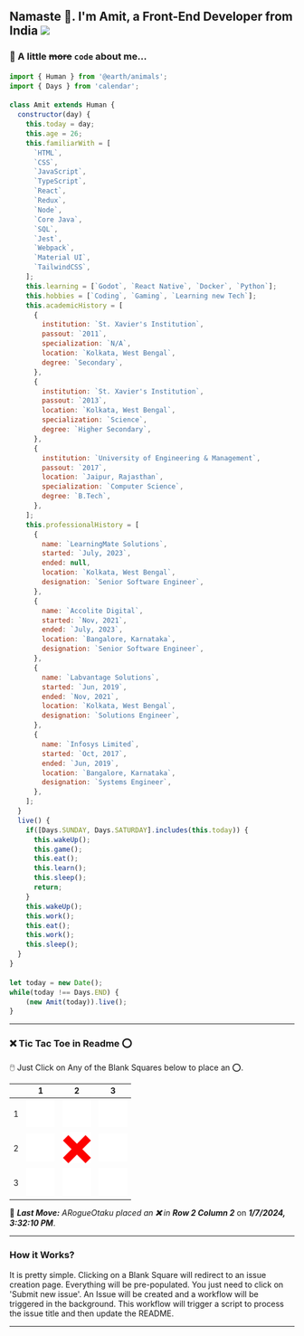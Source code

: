 ## Namaste 🙏. I'm Amit, a Front-End Developer from India <img src="https://upload.wikimedia.org/wikipedia/en/thumb/4/41/Flag_of_India.svg/1200px-Flag_of_India.svg.png" width=35/>

  ### 📖 A little ~~more~~ ```code``` about me...
  ```javascript
  import { Human } from '@earth/animals';
  import { Days } from 'calendar';
  
  class Amit extends Human {
    constructor(day) {
      this.today = day;
      this.age = 26;
      this.familiarWith = [
        `HTML`,
        `CSS`,
        `JavaScript`,
        `TypeScript`,
        `React`,
        `Redux`,
        `Node`,
        `Core Java`,
        `SQL`,
        `Jest`,
        `Webpack`,
        `Material UI`,
        `TailwindCSS`,
      ];
      this.learning = [`Godot`, `React Native`, `Docker`, `Python`];
      this.hobbies = [`Coding`, `Gaming`, `Learning new Tech`];
      this.academicHistory = [
        {
          institution: `St. Xavier's Institution`,
          passout: `2011`,
          specialization: `N/A`,
          location: `Kolkata, West Bengal`,
          degree: `Secondary`,
        },
        {
          institution: `St. Xavier's Institution`,
          passout: `2013`,
          location: `Kolkata, West Bengal`,
          specialization: `Science`,
          degree: `Higher Secondary`,
        },
        {
          institution: `University of Engineering & Management`,
          passout: `2017`,
          location: `Jaipur, Rajasthan`,
          specialization: `Computer Science`,
          degree: `B.Tech`,
        },
      ];
      this.professionalHistory = [
        {
          name: `LearningMate Solutions`,
          started: `July, 2023`,
          ended: null,
          location: `Kolkata, West Bengal`,
          designation: `Senior Software Engineer`,
        },
        {
          name: `Accolite Digital`,
          started: `Nov, 2021`,
          ended: `July, 2023`,
          location: `Bangalore, Karnataka`,
          designation: `Senior Software Engineer`,
        },
        {
          name: `Labvantage Solutions`,
          started: `Jun, 2019`,
          ended: `Nov, 2021`,
          location: `Kolkata, West Bengal`,
          designation: `Solutions Engineer`,
        },
        {
          name: `Infosys Limited`,
          started: `Oct, 2017`,
          ended: `Jun, 2019`,
          location: `Bangalore, Karnataka`,
          designation: `Systems Engineer`,
        },
      ];
    }
    live() {
      if([Days.SUNDAY, Days.SATURDAY].includes(this.today)) {
        this.wakeUp();
        this.game();
        this.eat();
        this.learn();
        this.sleep();
        return;
      }
      this.wakeUp();
      this.work();
      this.eat();
      this.work();
      this.sleep();
    }
  }
  
  let today = new Date();
  while(today !== Days.END) {
      (new Amit(today)).live();
  }
  ```
  
  ---

### **❌ Tic Tac Toe in Readme ⭕**
 
🖱️ Just Click on Any of the Blank Squares below to place an ⭕.
  
|   | 1 | 2 | 3 |
| - | - | - | - |
| 1 | [![Tile 0](https://raw.githubusercontent.com/ARogueOtaku/ARogueOtaku/master/assets/blank.png)](https://github.com/ARogueOtaku/ARogueOtaku/issues/new?title=TTT%7C11&body=Just+click+%27Submit+new+issue%27.) | [![Tile 1](https://raw.githubusercontent.com/ARogueOtaku/ARogueOtaku/master/assets/blank.png)](https://github.com/ARogueOtaku/ARogueOtaku/issues/new?title=TTT%7C12&body=Just+click+%27Submit+new+issue%27.) | [![Tile 2](https://raw.githubusercontent.com/ARogueOtaku/ARogueOtaku/master/assets/blank.png)](https://github.com/ARogueOtaku/ARogueOtaku/issues/new?title=TTT%7C13&body=Just+click+%27Submit+new+issue%27.) |
| 2 | [![Tile 3](https://raw.githubusercontent.com/ARogueOtaku/ARogueOtaku/master/assets/blank.png)](https://github.com/ARogueOtaku/ARogueOtaku/issues/new?title=TTT%7C21&body=Just+click+%27Submit+new+issue%27.) | ![](https://raw.githubusercontent.com/ARogueOtaku/ARogueOtaku/master/assets/X.png) | [![Tile 5](https://raw.githubusercontent.com/ARogueOtaku/ARogueOtaku/master/assets/blank.png)](https://github.com/ARogueOtaku/ARogueOtaku/issues/new?title=TTT%7C23&body=Just+click+%27Submit+new+issue%27.) |
| 3 | [![Tile 6](https://raw.githubusercontent.com/ARogueOtaku/ARogueOtaku/master/assets/blank.png)](https://github.com/ARogueOtaku/ARogueOtaku/issues/new?title=TTT%7C31&body=Just+click+%27Submit+new+issue%27.) | [![Tile 7](https://raw.githubusercontent.com/ARogueOtaku/ARogueOtaku/master/assets/blank.png)](https://github.com/ARogueOtaku/ARogueOtaku/issues/new?title=TTT%7C32&body=Just+click+%27Submit+new+issue%27.) | [![Tile 8](https://raw.githubusercontent.com/ARogueOtaku/ARogueOtaku/master/assets/blank.png)](https://github.com/ARogueOtaku/ARogueOtaku/issues/new?title=TTT%7C33&body=Just+click+%27Submit+new+issue%27.) |
  
🎲 ***Last Move:*** *ARogueOtaku placed an **❌** in **Row 2 Column 2*** on ***1/7/2024, 3:32:10 PM***.

---

### **How it Works?**
It is pretty simple. Clicking on a Blank Square will redirect to an issue creation page. Everything will be pre-populated. You just need to click on 'Submit new issue'. An Issue will be created and a workflow will be triggered in the background. This workflow will trigger a script to process the issue title and then update the README. 

---